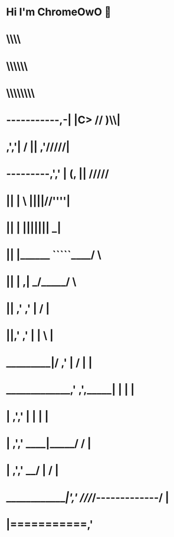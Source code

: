 # Hi I'm ChromeOwO 👋
#                             \\\\\\\
#                            \\\\\\\\\\\\
#                          \\\\\\\\\\\\\\\
#   -----------,-|           |C>   // )\\\\|
#            ,','|          /    || ,'/////|
#  ---------,','  |         (,    ||   /////
#          ||    |          \\  ||||//''''|
#          ||    |           |||||||     _|
#          ||    |______      `````\____/ \
#          ||    |     ,|         _/_____/ \
#          ||  ,'    ,' |        /          |
#          ||,'    ,'   |       |         \  |
# _________|/    ,'     |      /           | |
# _____________,'      ,',_____|      |    | |
#              |     ,','      |      |    | |
#              |   ,','    ____|_____/    /  |
#              | ,','  __/ |             /   |
# _____________|','   ///_/-------------/   |
#               |===========,'
